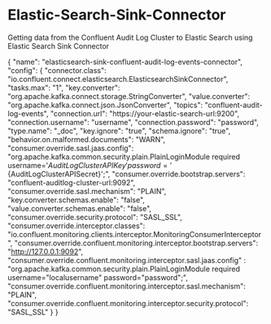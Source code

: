 # Elastic-Search-Sink-Connector
Getting data from the Confluent Audit Log Cluster to Elastic Search using Elastic Search Sink Connector

{
  "name": "elasticsearch-sink-confluent-audit-log-events-connector",
  "config": {
    "connector.class": "io.confluent.connect.elasticsearch.ElasticsearchSinkConnector",
    "tasks.max": "1",
    "key.converter": "org.apache.kafka.connect.storage.StringConverter",
    "value.converter": "org.apache.kafka.connect.json.JsonConverter",
    "topics": "confluent-audit-log-events",
    "connection.url": "https://your-elastic-search-url:9200",
    "connection.username": "username",
    "connection.password": "password",
    "type.name": "_doc",
    "key.ignore": "true",
    "schema.ignore": "true",
    "behavior.on.malformed.documents": "WARN",
    "consumer.override.sasl.jaas.config": "org.apache.kafka.common.security.plain.PlainLoginModule required username='${AuditLogClusterAPIKey}' password='${AuditLogClusterAPISecret}';",
    "consumer.override.bootstrap.servers": "confluent-auditlog-cluster-url:9092",
    "consumer.override.sasl.mechanism": "PLAIN",	
    "key.converter.schemas.enable": "false",
    "value.converter.schemas.enable": "false",
    "consumer.override.security.protocol": "SASL_SSL",
    "consumer.override.interceptor.classes": "io.confluent.monitoring.clients.interceptor.MonitoringConsumerInterceptor",
    "consumer.override.confluent.monitoring.interceptor.bootstrap.servers": "http://127.0.0.1:9092",
    "consumer.override.confluent.monitoring.interceptor.sasl.jaas.config" : "org.apache.kafka.common.security.plain.PlainLoginModule required username=\"localusername\" password=\"password\";",
    "consumer.override.confluent.monitoring.interceptor.sasl.mechanism": "PLAIN",
    "consumer.override.confluent.monitoring.interceptor.security.protocol": "SASL_SSL"
  }
}
